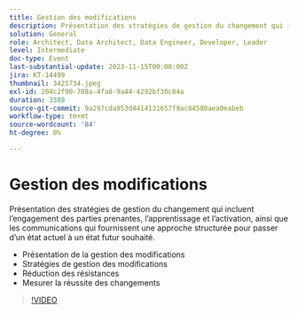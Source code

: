 ```yaml
---
title: Gestion des modifications
description: Présentation des stratégies de gestion du changement qui incluent l’engagement des parties prenantes, l’apprentissage et l’activation, ainsi que les communications qui fournissent une approche structurée pour passer d’un état actuel à un état futur souhaité. Qu’est-ce que la gestion du changement Stratégies de gestion du changement Mesures de résistance Mesure du changement Réussite
solution: General
role: Architect, Data Architect, Data Engineer, Developer, Leader
level: Intermediate
doc-type: Event
last-substantial-update: 2023-11-15T00:00:00Z
jira: KT-14499
thumbnail: 3425734.jpeg
exl-id: 204c2f90-708a-4fa8-9a44-4292bf30c84a
duration: 3389
source-git-commit: 9a297cda953d4414131657f9ac84580aea0eabeb
workflow-type: tm+mt
source-wordcount: '84'
ht-degree: 0%

---
```


# Gestion des modifications

Présentation des stratégies de gestion du changement qui incluent l’engagement des parties prenantes, l’apprentissage et l’activation, ainsi que les communications qui fournissent une approche structurée pour passer d’un état actuel à un état futur souhaité.

* Présentation de la gestion des modifications
* Stratégies de gestion des modifications
* Réduction des résistances
* Mesurer la réussite des changements

>[!VIDEO](https://video.tv.adobe.com/v/3425734/?learn=on)
